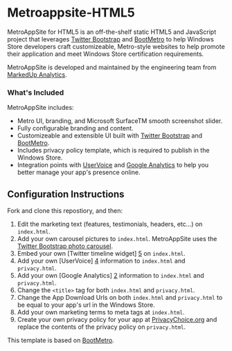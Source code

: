 # Metroappsite-HTML5
MetroAppSite for HTML5 is an off-the-shelf static HTML5 and JavaScript project that leverages [Twitter Bootstrap][6] and [BootMetro][1] to help Windows Store developers craft customizeable, Metro-style websites to help promote their application and meet Windows Store certification requirements.

MetroAppSite is developed and maintained by the engineering team from [MarkedUp Analytics][8].

### What's Included
MetroAppSite includes:

* Metro UI, branding, and Microsoft SurfaceTM smooth screenshot slider.
* Fully configurable branding and content.
* Customizeable and extensible UI built with [Twitter Bootstrap][6] and [BootMetro][1].
* Includes privacy policy template, which is required to publish in the Windows Store.
* Integration points with [UserVoice][4] and [Google Analytics][2] to help you better manage your app's presence online.

## Configuration Instructions

Fork and clone this repostiory, and then:

1. Edit the marketing text (features, testimonials, headers, etc...) on `index.html`.
1. Add your own carousel pictures to `index.html`. MetroAppSite uses the [Twitter Bootstrap photo carousel][3].
1. Embed your own [Twitter timeline widget] [5] on `index.html`.
1. Add your own [UserVoice] [4] information to `index.html` and `privacy.html`.
1. Add your own [Google Analytics] [2] information to `index.html` and `privacy.html`.
1. Change the `<title>` tag for both `index.html` and `privacy.html`.
1. Change the App Download Urls on both `index.html` and `privacy.html` to be equal to your app's url in the Windows Store.
1. Add your own marketing terms to meta tags at `index.html`.
1. Create your own privacy policy for your app at [PrivacyChoice.org][7] and replace the contents of the privacy policy on `privacy.html`.

This template is based on [BootMetro][1]. 

[1]: http://aozora.github.com/bootmetro/
[2]: http://www.google.com/analytics/
[3]: http://twitter.github.com/bootstrap/javascript.html#carousel
[4]: http://www.uservoice.com/
[5]: https://dev.twitter.com/docs/embedded-timelines
[6]: http://twitter.github.com/bootstrap/
[7]: http://www.privacychoice.org/policymaker/
[8]: https://markedup.com/